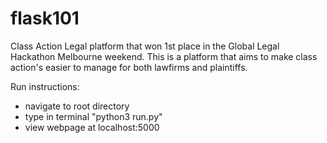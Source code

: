# flask101
Class Action Legal platform that won 1st place in the Global Legal Hackathon Melbourne weekend. This is a platform that aims to make class action's easier to manage for both lawfirms and plaintiffs.

Run instructions:
- navigate to root directory
- type in terminal "python3 run.py"
- view webpage at localhost:5000
